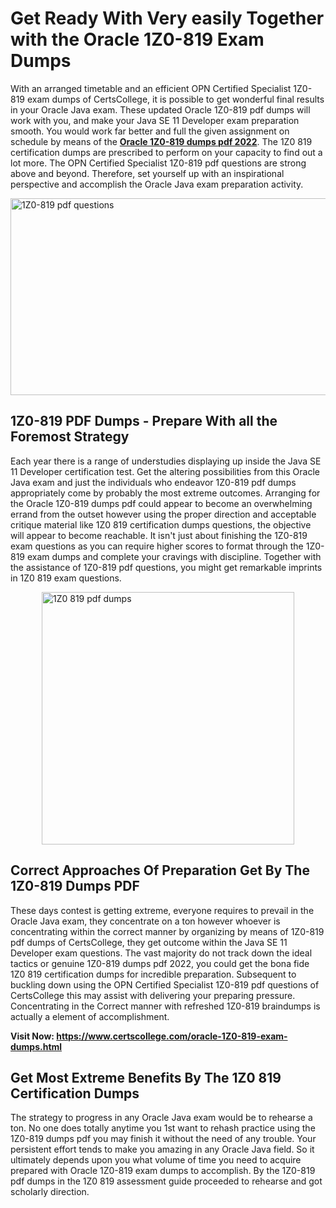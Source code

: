 <h1><strong>Get Ready With Very easily Together with the Oracle 1Z0-819 Exam Dumps&nbsp;</strong></h1>
<p><span style="font-weight: 400;">With an arranged timetable and an efficient OPN Certified Specialist 1Z0-819 exam dumps of CertsCollege, it is possible to get wonderful final results in your Oracle Java exam. These updated Oracle 1Z0-819 pdf dumps will work with you, and make your Java SE 11 Developer exam preparation smooth. You would work far better and full the given assignment on schedule by means of the <strong><a href="https://www.certscollege.com/oracle-1Z0-819-exam-dumps.html">Oracle 1Z0-819 dumps pdf 2022</a></strong>. The 1Z0 819 certification dumps are prescribed to perform on your capacity to find out a lot more. The OPN Certified Specialist 1Z0-819 pdf questions are strong above and beyond. Therefore, set yourself up with an inspirational perspective and accomplish the Oracle Java exam preparation activity.&nbsp;</span></p>
<p><span style="font-weight: 400;"><img style="display: block; margin-left: auto; margin-right: auto;" src="https://i.ibb.co/CPDK3ps/Yellow-and-Blue-Initiative-Blog-Banner.png" alt="1Z0-819 pdf questions" width="559" height="315" /></span></p>
<h2><strong>1Z0-819 PDF Dumps - Prepare With all the Foremost Strategy</strong></h2>
<p><span style="font-weight: 400;">Each year there is a range of understudies displaying up inside the Java SE 11 Developer certification test. Get the altering possibilities from this Oracle Java exam and just the individuals who endeavor 1Z0-819 pdf dumps appropriately come by probably the most extreme outcomes. Arranging for the Oracle 1Z0-819 dumps pdf could appear to become an overwhelming errand from the outset however using the proper direction and acceptable critique material like 1Z0 819 certification dumps questions, the objective will appear to become reachable. It isn't just about finishing the 1Z0-819 exam questions as you can require higher scores to format through the 1Z0-819 exam dumps and complete your cravings with discipline. Together with the assistance of 1Z0-819 pdf questions, you might get remarkable imprints in 1Z0 819 exam questions.</span></p>
<p><span style="font-weight: 400;"><a href="https://tinyurl.com/y5vdjz22"><img style="display: block; margin-left: auto; margin-right: auto;" src="https://i.ibb.co/9tMrhdY/Teacher-Appreciation-Invitation.png" alt="1Z0 819 pdf dumps " width="404" height="404" /></a></span></p>
<h2><strong>Correct Approaches Of Preparation Get By The 1Z0-819 Dumps PDF</strong></h2>
<p><span style="font-weight: 400;">These days contest is getting extreme, everyone requires to prevail in the Oracle Java exam, they concentrate on a ton however whoever is concentrating within the correct manner by organizing by means of 1Z0-819 pdf dumps of CertsCollege, they get outcome within the Java SE 11 Developer exam questions. The vast majority do not track down the ideal tactics or genuine 1Z0-819 dumps pdf 2022, you could get the bona fide 1Z0 819 certification dumps for incredible preparation. Subsequent to buckling down using the OPN Certified Specialist 1Z0-819 pdf questions of CertsCollege this may assist with delivering your preparing pressure. Concentrating in the Correct manner with refreshed 1Z0-819 braindumps is actually a element of accomplishment.</span></p>
<p><span style="font-weight: 400;"><strong>Visit Now: <a href="https://www.certscollege.com/oracle-1Z0-819-exam-dumps.html">https://www.certscollege.com/oracle-1Z0-819-exam-dumps.html</a></strong></span></p>
<h2><strong>Get Most Extreme Benefits By The 1Z0 819 Certification Dumps</strong></h2>
<p><span style="font-weight: 400;">The strategy to progress in any Oracle Java exam would be to rehearse a ton. No one does totally anytime you 1st want to rehash practice using the 1Z0-819 dumps pdf you may finish it without the need of any trouble. Your persistent effort tends to make you amazing in any Oracle Java field. So it ultimately depends upon you what volume of time you need to acquire prepared with Oracle 1Z0-819 exam dumps to accomplish. By the 1Z0-819 pdf dumps in the 1Z0 819 assessment guide proceeded to rehearse and got scholarly direction.</span></p>
